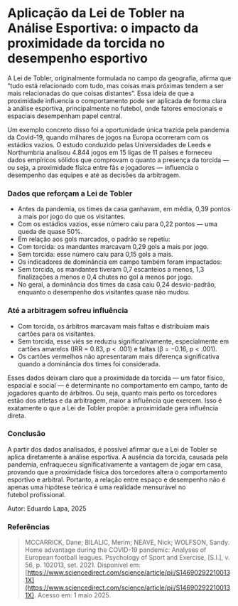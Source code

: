 # Aplicação da Lei de Tobler na Análise Esportiva: o impacto da proximidade da torcida no desempenho esportivo

A Lei de Tobler, originalmente formulada no campo da geografia, afirma que “tudo está relacionado com tudo, mas coisas mais próximas tendem a ser mais relacionadas do que coisas distantes”. Essa ideia de que a proximidade influencia o comportamento pode ser aplicada de forma clara à análise esportiva, principalmente no futebol, onde fatores emocionais e espaciais desempenham papel central.

Um exemplo concreto disso foi a oportunidade única trazida pela pandemia da Covid-19, quando milhares de jogos na Europa ocorreram com os estádios vazios. O estudo conduzido pelas Universidades de Leeds e Northumbria analisou 4.844 jogos em 15 ligas de 11 países e forneceu dados empíricos sólidos que comprovam o quanto a presença da torcida — ou seja, a proximidade física entre fãs e jogadores — influencia o desempenho das equipes e até as decisões da arbitragem.

### Dados que reforçam a Lei de Tobler

- Antes da pandemia, os times da casa ganhavam, em média, 0,39 pontos a mais por jogo do que os visitantes.
- Com os estádios vazios, esse número caiu para 0,22 pontos — uma queda de quase 50%.
- Em relação aos gols marcados, o padrão se repetiu:
- Com torcida: os mandantes marcavam 0,29 gols a mais por jogo.
- Sem torcida: esse número caiu para 0,15 gols a mais.
- Os indicadores de dominância em campo também foram impactados:
- Sem torcida, os mandantes tiveram 0,7 escanteios a menos, 1,3 finalizações a menos e 0,4 chutes no gol a menos por jogo.
- No geral, a dominância dos times da casa caiu 0,24 desvio-padrão, enquanto o desempenho dos visitantes quase não mudou.

### Até a arbitragem sofreu influência

- Com torcida, os árbitros marcavam mais faltas e distribuíam mais cartões para os visitantes.
- Sem torcida, esse viés se reduziu significativamente, especialmente em cartões amarelos (IRR = 0.83, p < .001) e faltas (β = −0.16, p < .001).
- Os cartões vermelhos não apresentaram mais diferença significativa quando a dominância dos times foi considerada.

Esses dados deixam claro que a proximidade da torcida — um fator físico, espacial e social — é determinante no comportamento em campo, tanto de jogadores quanto de árbitros. Ou seja, quanto mais perto os torcedores estão dos atletas e da arbitragem, maior a influência que exercem. Isso é exatamente o que a Lei de Tobler propõe: a proximidade gera influência direta.

### Conclusão

A partir dos dados analisados, é possível afirmar que a Lei de Tobler se aplica diretamente à análise esportiva. A ausência da torcida, causada pela pandemia, enfraqueceu significativamente a vantagem de jogar em casa, provando que a proximidade física dos torcedores altera o comportamento esportivo e arbitral. Portanto, a relação entre espaço e desempenho não é apenas uma hipótese teórica é uma realidade mensurável no futebol profissional.

<p style="font-size: 14px;"> Autor: Eduardo Lapa, 2025</p>

### Referências

> MCCARRICK, Dane; BILALIC, Merim; NEAVE, Nick; WOLFSON, Sandy. Home advantage during the COVID-19 pandemic: Analyses of European football leagues. Psychology of Sport and Exercise, [S.l.], v. 56, p. 102013, set. 2021. Disponível em: [https://www.sciencedirect.com/science/article/pii/S146902922100131X](https://www.sciencedirect.com/science/article/pii/S146902922100131X). Acesso em: 1 maio 2025.